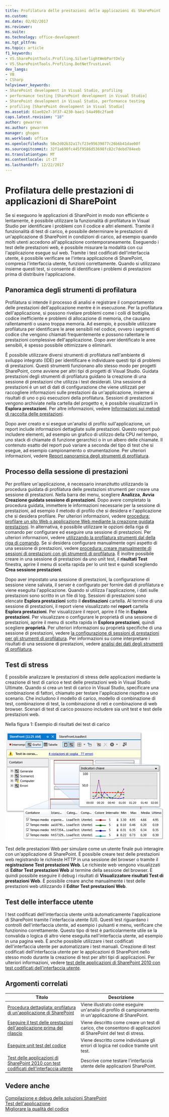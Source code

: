 ```yaml
---
title: Profilatura delle prestazioni delle applicazioni di SharePoint | Documenti Microsoft
ms.custom: 
ms.date: 02/02/2017
ms.reviewer: 
ms.suite: 
ms.technology: office-development
ms.tgt_pltfrm: 
ms.topic: article
f1_keywords:
- VS.SharePointTools.Profiling.SilverlightWebPartOnly
- VS.SharePointTools.Profiling.DotNetTrustLevel
dev_langs:
- VB
- CSharp
helpviewer_keywords:
- SharePoint development in Visual Studio, profiling
- performance testing [SharePoint development in Visual Studio]
- SharePoint development in Visual Studio, performance testing
- profiling [SharePoint development in Visual Studio]
ms.assetid: 61ae02e7-3f37-4230-bae1-54a498c2fae8
caps.latest.revision: "18"
author: gewarren
ms.author: gewarren
manager: ghogen
ms.workload: office
ms.openlocfilehash: 58e2d02b32a17cf23e95639077c26b6b41dae00f
ms.sourcegitcommit: 32f1a690fc445f9586d53698fc82c7debd784eeb
ms.translationtype: MT
ms.contentlocale: it-IT
ms.lasthandoff: 12/22/2017
---
```

# <a name="profiling-the-performance-of-sharepoint-applications"></a>Profilatura delle prestazioni di applicazioni di SharePoint
  Se si eseguono le applicazioni di SharePoint in modo non efficiente o lentamente, è possibile utilizzare la funzionalità di profilatura in Visual Studio per identificare i problemi con il codice e altri elementi. Tramite il funzionalità di test di carico, è possibile determinare le prestazioni di un'applicazione di SharePoint in condizioni di carico, ad esempio quando molti utenti accedono all'applicazione contemporaneamente. Eseguendo i test delle prestazioni web, è possibile misurare la modalità con cui l'applicazione esegue sul web. Tramite i test codificati dell'interfaccia utente, è possibile verificare se l'intera applicazione di SharePoint, compresa l'interfaccia utente, funzioni correttamente. Quando si utilizzano insieme questi test, si consente di identificare i problemi di prestazioni prima di distribuire l'applicazione.  
  
## <a name="profiling-tools-overview"></a>Panoramica degli strumenti di profilatura  
 Profilatura si intende il processo di analisi e registrare il comportamento delle prestazioni dell'applicazione mentre è in esecuzione. Per la profilatura dell'applicazione, si possono rivelare problemi come i colli di bottiglia, codice inefficiente e problemi di allocazione di memoria, che causano rallentamenti o usano troppa memoria. Ad esempio, è possibile utilizzare profilatura per identificare le aree sensibili nel codice, ovvero i segmenti di codice che vengono chiamati frequentemente e possono rallentare le prestazioni complessive dell'applicazione. Dopo aver identificato le aree sensibili, è spesso possibile ottimizzare o eliminarli.  
  
 È possibile utilizzare diversi strumenti di profilatura nell'ambiente di sviluppo integrato (IDE) per identificare e individuare questi tipi di problemi di prestazioni. Questi strumenti funzionano allo stesso modo per progetti SharePoint, come avviene per altri tipi di progetti di Visual Studio. Guidata prestazioni degli strumenti di profilatura guidano la creazione di una sessione di prestazioni che utilizza i test desiderati. Una sessione di prestazioni è un set di dati di configurazione che viene utilizzati per raccogliere informazioni sulle prestazioni da un'applicazione, insieme ai risultati di uno o più esecuzioni della profilatura. Sessioni di prestazioni vengono archiviate nella cartella del progetto e, è possibile visualizzarli in **Esplora prestazioni**. Per altre informazioni, vedere [Informazioni sui metodi di raccolta delle prestazioni](/visualstudio/profiling/understanding-performance-collection-methods).  
  
 Dopo aver creato e si esegue un'analisi di profilo sull'applicazione, un report include informazioni dettagliate sulle prestazioni. Questo report può includere elementi, ad esempio un grafico di utilizzo della CPU nel tempo, uno stack di chiamate di funzione gerarchici o in un albero delle chiamate. Il contenuto esatto del report può variare a seconda del tipo di test che si esegue, ad esempio campionamento o strumentazione. Per ulteriori informazioni, vedere [Report panoramica degli strumenti di profilatura](http://go.microsoft.com/fwlink/?LinkId=224689).  
  
## <a name="performance-session-process"></a>Processo della sessione di prestazioni  
 Per profilare un'applicazione, è necessario innanzitutto utilizzando la procedura guidata di profilatura delle prestazioni strumenti per creare una sessione di prestazioni. Nella barra dei menu, scegliere **Analizza**, **Avvia Creazione guidata sessione di prestazioni**. Dopo avere completato la procedura guidata, immettere le informazioni necessarie per la sessione di prestazioni, ad esempio il metodo di profilo che si desidera e l'applicazione che si desidera profilare. Per ulteriori informazioni, vedere [procedura: profilare un sito Web o applicazione Web mediante la creazione guidata prestazioni](http://go.microsoft.com/fwlink/?LinkId=224692). In alternativa, è possibile utilizzare le opzioni della riga di comando per configurare ed eseguire una sessione di prestazioni. Per ulteriori informazioni, vedere [utilizzando la profilatura strumenti dal della riga di comando](http://go.microsoft.com/fwlink/?LinkId=224703). Se si desidera configurare manualmente ogni aspetto di una sessione di prestazioni, vedere [procedura: creare manualmente di sessioni di prestazioni con gli strumenti di profilatura](http://go.microsoft.com/fwlink/?LinkId=224691). È inoltre possibile creare in una sessione di prestazioni da uno unit test, il **risultati Test** finestra, aprire il menu di scelta rapida per lo unit test e quindi scegliendo **Crea sessione prestazioni**.  
  
 Dopo aver impostato una sessione di prestazioni, la configurazione di sessione viene salvata, il server è configurato per fornire dati di profilatura e viene eseguita l'applicazione. Quando si utilizza l'applicazione, i dati sulle prestazioni sono scritto in un file di log. Sessioni di prestazioni sono elencate **Esplora prestazioni** sotto il **destinazioni** cartella. Al termine di una sessione di prestazioni, il report viene visualizzato nel **report** cartella **Esplora prestazioni**. Per visualizzare il report, aprire il file in **Esplora prestazioni**. Per visualizzare o configurare le proprietà di una sessione di prestazioni, aprire il menu di scelta rapida in **Esplora prestazioni**, quindi scegliere **proprietà**. Per ulteriori informazioni su proprietà specifiche di una sessione di prestazioni, vedere [la configurazione di sessioni di prestazioni per gli strumenti di profilatura](http://go.microsoft.com/fwlink/?LinkId=224694). Per informazioni su come interpretare i risultati di una sessione di prestazioni, vedere [analisi dei dati degli strumenti di profilatura](http://go.microsoft.com/fwlink/?LinkId=224704).  
  
## <a name="stress-testing"></a>Test di stress  
 È possibile analizzare le prestazioni di stress delle applicazioni mediante la creazione di test di carico e test delle prestazioni web in Visual Studio Ultimate. Quando si crea un test di carico in Visual Studio, specificare una combinazione di fattori, chiamato per testare l'applicazione rispetto a uno scenario. Che includono il modello di carico, modello di combinazione di test, combinazione di test, la combinazione di reti e combinazione di web browser. Scenari di test di carico possono includere sia unit test e test delle prestazioni web.  
  
 Nella figura 1: Esempio di risultati dei test di carico  
  
 ![Visualizzazione di grafici di esecuzione test di carico](../sharepoint/media/load-webgraphs.png "visualizzazione grafici di esecuzione test di carico")  
  
 Test delle prestazioni Web per simulare come un utente finale può interagire con un'applicazione di SharePoint. È possibile creare test delle prestazioni web registrando le richieste HTTP in una sessione del browser o tramite il **registrazione Test prestazioni Web**. Le richieste web vengono visualizzati di **Editor Test prestazioni Web** al termine della sessione del browser. È quindi possibile eseguire il debug i risultati di **Visualizzatore risultati Test di prestazioni Web**. È possibile creare anche manualmente i test delle prestazioni web utilizzando il **Editor Test prestazioni Web**.  
  
## <a name="testing-user-interfaces"></a>Test delle interfacce utente  
 I test codificati dell'interfaccia utente unità automaticamente l'applicazione di SharePoint tramite l'interfaccia utente (UI). Questi test riguardano i controlli dell'interfaccia utente, ad esempio i pulsanti e menu, verificare che funzionino correttamente. Questo tipo di test è particolarmente utile se la convalida o logica di altro viene eseguita nell'interfaccia utente, ad esempio in una pagina web. È anche possibile utilizzare i test codificati dell'interfaccia utente per automatizzare i test manuali. Creazione di test codificati dell'interfaccia utente per le applicazioni di SharePoint nello stesso modo durante la creazione di test per altri tipi di applicazioni. Per ulteriori informazioni, vedere [test delle applicazioni di SharePoint 2010 con test codificati dell'interfaccia utente](/visualstudio/test/testing-sharepoint-2010-applications-with-coded-ui-tests).  
  
## <a name="related-topics"></a>Argomenti correlati  
  
|Titolo|Descrizione|  
|-----------|-----------------|  
|[Procedura dettagliata: profilatura di un'applicazione di SharePoint](../sharepoint/walkthrough-profiling-a-sharepoint-application.md)|Viene illustrato come eseguire un'analisi di profilo di campionamento in un'applicazione di SharePoint.|  
|[Eseguire il test delle prestazioni dell'applicazione prima del rilascio](https://www.visualstudio.com/docs/test/performance-testing/run-performance-tests-app-before-release)|Viene descritto come creare un test di carico, che consentono di applicazioni di SharePoint del test di stress.|  
|[Eseguire unit test del codice](/visualstudio/test/unit-test-your-code)|Viene descritto come individuare gli errori di logica nel codice tramite unit test.|  
|[Test delle applicazioni di SharePoint 2010 con test codificati dell'interfaccia utente](/visualstudio/test/testing-sharepoint-2010-applications-with-coded-ui-tests)|Descrive come testare l'interfaccia utente delle applicazioni SharePoint.|  
  
## <a name="see-also"></a>Vedere anche  
 [Compilazione e debug delle soluzioni SharePoint](../sharepoint/building-and-debugging-sharepoint-solutions.md)   
 [Test dell'applicazione](/devops-test-docs/test/test-apps-early-and-often)   
 [Migliorare la qualità del codice](/visualstudio/test/improve-code-quality)  
  
  